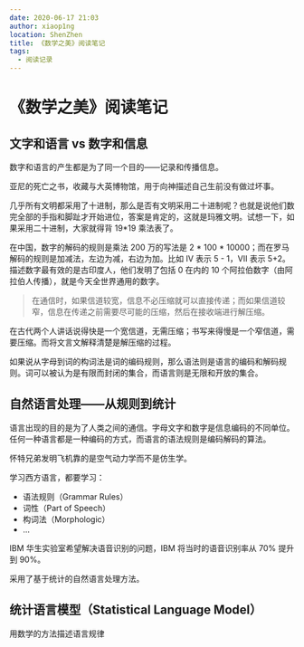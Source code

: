 ```yaml
---
date: 2020-06-17 21:03
author: xiaop1ng
location: ShenZhen
title: 《数学之美》阅读笔记
tags:
  - 阅读记录
---
```

# 《数学之美》阅读笔记

## 文字和语言 vs 数字和信息



数字和语言的产生都是为了同一个目的——记录和传播信息。



亚尼的死亡之书，收藏与大英博物馆，用于向神描述自己生前没有做过坏事。



几乎所有文明都采用了十进制，那么是否有文明采用二十进制呢？也就是说他们数完全部的手指和脚趾才开始进位，答案是肯定的，这就是玛雅文明。试想一下，如果采用二十进制，大家就得背 19*19 乘法表了。



在中国，数字的解码的规则是乘法 200 万的写法是 2 * 100 * 10000；而在罗马解码的规则是加减法，左边为减，右边为加。比如 IV 表示 5 - 1，VII 表示 5+2。描述数字最有效的是古印度人，他们发明了包括 0 在内的 10 个阿拉伯数字（由阿拉伯人传播），就是今天全世界通用的数字。



> 在通信时，如果信道较宽，信息不必压缩就可以直接传递；而如果信道较窄，信息在传递之前需要尽可能的压缩，然后在接收端进行解压缩。



在古代两个人讲话说得快是一个宽信道，无需压缩；书写来得慢是一个窄信道，需要压缩。而将文言文解释清楚是解压缩的过程。



如果说从字母到词的构词法是词的编码规则，那么语法则是语言的编码和解码规则。词可以被认为是有限而封闭的集合，而语言则是无限和开放的集合。



## 自然语言处理——从规则到统计

语言出现的目的是为了人类之间的通信。字母文字和数字是信息编码的不同单位。任何一种语言都是一种编码的方式，而语言的语法规则是编码解码的算法。



怀特兄弟发明飞机靠的是空气动力学而不是仿生学。



学习西方语言，都要学习：

- 语法规则（Grammar Rules）
- 词性（Part of Speech）
- 构词法（Morphologic）
- ...



IBM 华生实验室希望解决语音识别的问题，IBM 将当时的语音识别率从 70% 提升到 90%。

采用了基于统计的自然语言处理方法。



## 统计语言模型（Statistical Language Model）

用数学的方法描述语言规律





